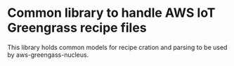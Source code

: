# Common library to handle AWS IoT Greengrass recipe files

This library holds common models for recipe cration and parsing to be used by aws-greengass-nucleus.
